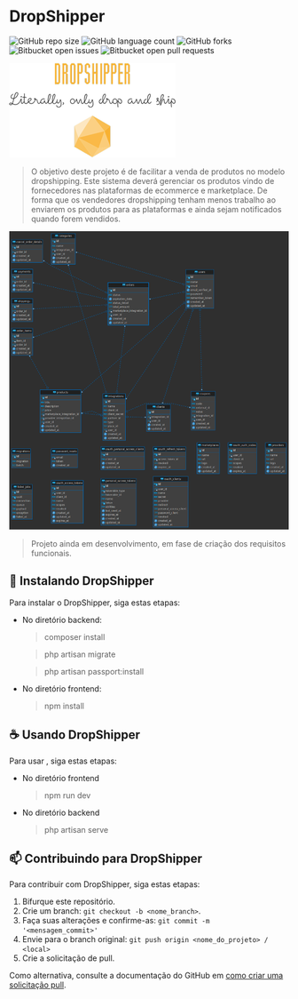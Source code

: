 # DropShipper

![GitHub repo size](https://img.shields.io/github/repo-size/stdmedoth/DropShipper?style=for-the-badge)
![GitHub language count](https://img.shields.io/github/languages/count/stdmedoth/DropShipper?style=for-the-badge)
![GitHub forks](https://img.shields.io/github/forks/stdmedoth/DropShipper?style=for-the-badge)
![Bitbucket open issues](https://img.shields.io/github/issues/stdmedoth/DropShipper?style=for-the-badge)
![Bitbucket open pull requests](https://img.shields.io/github/pr-raw/stdmedoth/DropShipper?style=for-the-badge)

<img src="project/apresentation/logo_dropnship.png" alt="Logo DropShipper">

> O objetivo deste projeto é de facilitar a venda de produtos no modelo dropshipping.
> Este sistema deverá gerenciar os produtos vindo de fornecedores nas plataformas de ecommerce e marketplace.
> De forma que os vendedores dropshipping tenham menos trabalho ao enviarem os produtos para as plataformas e ainda sejam notificados quando forem vendidos.


<img src="project/database/er_diagram.png" alt="exemplo imagem">

> Projeto ainda em desenvolvimento, em fase de criação dos requisitos funcionais.

## 🚀 Instalando DropShipper

Para instalar o DropShipper, siga estas etapas:

- No diretório backend:

  > composer install

  > php artisan migrate

  > php artisan passport:install

- No diretório frontend:

  > npm install

## ☕ Usando DropShipper

Para usar <DropShipper>, siga estas etapas:

- No diretório frontend

  > npm run dev

- No diretório backend
  > php artisan serve

## 📫 Contribuindo para DropShipper

Para contribuir com DropShipper, siga estas etapas:

1. Bifurque este repositório.
2. Crie um branch: `git checkout -b <nome_branch>`.
3. Faça suas alterações e confirme-as: `git commit -m '<mensagem_commit>'`
4. Envie para o branch original: `git push origin <nome_do_projeto> / <local>`
5. Crie a solicitação de pull.

Como alternativa, consulte a documentação do GitHub em [como criar uma solicitação pull](https://help.github.com/en/github/collaborating-with-issues-and-pull-requests/creating-a-pull-request).
